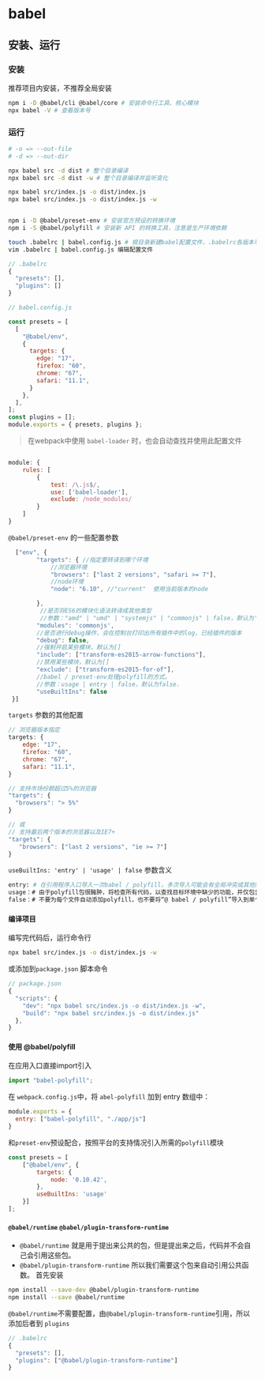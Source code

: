 # babel

## 安装、运行

### 安装

推荐项目内安装，不推荐全局安装

```bash
npm i -D @babel/cli @babel/core # 安装命令行工具、核心模块
npx babel -V # 查看版本号
```

### 运行

```bash
# -o => --out-file
# -d => --out-dir

npx babel src -d dist # 整个目录编译
npx babel src -d dist -w # 整个目录编译并监听变化

npx babel src/index.js -o dist/index.js
npx babel src/index.js -o dist/index.js -w


npm i -D @babel/preset-env # 安装官方预设的转换环境
npm i -S @babel/polyfill # 安装新 API 的转换工具，注意是生产环境依赖

touch .babelrc | babel.config.js # 根目录新建babel配置文件，.babelrc各版本可用，babel.config.js V7推出
vim .babelrc | babel.config.js 编辑配置文件

```

```js
// .babelrc
{
  "presets": [],
  "plugins": []
}
```

```js
// babel.config.js

const presets = [
  [
    "@babel/env",
    {
      targets: {
        edge: "17",
        firefox: "60",
        chrome: "67",
        safari: "11.1",
      }
    },
  ],
];
const plugins = [];
module.exports = { presets, plugins };
```

> 在webpack中使用 `babel-loader` 时，也会自动查找并使用此配置文件

```js

module: {
    rules: [
        {
            test: /\.js$/,
            use: ['babel-loader'],
            exclude: /node_modules/
        }
    ]
}

```

`@babel/preset-env` 的一些配置参数

```js
  ["env", {
        "targets": { //指定要转译到哪个环境
            //浏览器环境
            "browsers": ["last 2 versions", "safari >= 7"],
            //node环境
            "node": "6.10", //"current"  使用当前版本的node

        },
         //是否将ES6的模块化语法转译成其他类型
         //参数："amd" | "umd" | "systemjs" | "commonjs" | false，默认为'commonjs'
        "modules": 'commonjs',
        //是否进行debug操作，会在控制台打印出所有插件中的log，已经插件的版本
        "debug": false,
        //强制开启某些模块，默认为[]
        "include": ["transform-es2015-arrow-functions"],
        //禁用某些模块，默认为[]
        "exclude": ["transform-es2015-for-of"],
        //babel / preset-env处理polyfill的方式。
        //参数：usage | entry | false，默认为false.
        "useBuiltIns": false
 }]

```

`targets` 参数的其他配置

```js
// 浏览器版本指定
targets: {
    edge: "17",
    firefox: "60",
    chrome: "67",
    safari: "11.1",
}

// 支持市场份额超过5%的浏览器
"targets": {
  "browsers": "> 5%"
}

// 或
// 支持最后两个版本的浏览器以及IE7+
"targets": {
   "browsers": ["last 2 versions", "ie >= 7"]
}
```

`useBuiltIns: 'entry' | 'usage' | false` 参数含义

```bash
entry: # 在引用程序入口导入一次babel / polyfill，多次导入可能会有全局冲突或其他问题。
usage：# 由于polyfill包很臃肿，将检查所有代码，以查找目标环境中缺少的功能，并仅包含所需的 polyfill。
false：# 不要为每个文件自动添加polyfill，也不要将“@ babel / polyfill”导入到单个polyfill。
```

#### 编译项目

编写完代码后，运行命令行

```bash
npx babel src/index.js -o dist/index.js -w
```

或添加到`package.json` 脚本命令

```js
// package.json
{
  "scripts": {
    "dev": "npx babel src/index.js -o dist/index.js -w",
    "build": "npx babel src/index.js -o dist/index.js"
  },
}
```

#### 使用 @babel/polyfill

在应用入口直接import引入

```js
import "babel-polyfill";
```

在 `webpack.config.js`中，将 `abel-polyfill` 加到 entry 数组中：

```js
module.exports = {
  entry: ["babel-polyfill", "./app/js"]
}
```

和`preset-env`预设配合，按照平台的支持情况引入所需的`polyfill`模块

```js
const presets = [
    ["@babel/env", {
        targets: {
            node: '0.10.42',
        },
        useBuiltIns: 'usage'
    }]
];
```

#### `@babel/runtime` `@babel/plugin-transform-runtime`

- `@babel/runtime` 就是用于提出来公共的包，但是提出来之后，代码并不会自己会引用这些包。
- `@babel/plugin-transform-runtime` 所以我们需要这个包来自动引用公共函数。
首先安装

```bash
npm install --save-dev @babel/plugin-transform-runtime
npm install --save @babel/runtime
```

`@babel/runtime`不需要配置，由`@babel/plugin-transform-runtime`引用，所以添加后者到 `plugins`

```js
// .babelrc
{
  "presets": [],
  "plugins": ["@babel/plugin-transform-runtime"]
}

```
